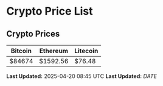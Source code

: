 # Crypto Price List

## Crypto Prices
| Bitcoin | Ethereum | Litecoin |
| ------- | -------- | -------- |
| $84674 | $1592.56 | $76.48 |
**Last Updated:** 2025-04-20 08:45 UTC
**Last Updated:** $DATE$
